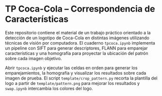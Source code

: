 # TP Coca-Cola – Correspondencia de Características

Este repositorio contiene el material de un trabajo práctico orientado a la detección de un logotipo de Coca-Cola en distintas imágenes utilizando técnicas de visión por computadora. El cuaderno `tpcoca.ipynb` implementa un pipeline con SIFT para generar descriptores, FLANN para emparejar características y una homografía para proyectar la ubicación del patrón sobre cada imagen objetivo.

Abrir `tpcoca.ipynb` y ejecutar las celdas en orden para generar los emparejamientos, la homografía y visualizar los resultados sobre cada imagen de prueba. El script `template/crop_pattern.py` recorta la plantilla del logo a partir de `template/pattern.png` para mejorar los resultados y `swap.ipynb` intercambia los colores del logo.
